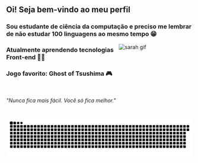 ## Oi! Seja bem-vindo ao meu perfil 

### Sou estudante de ciência da computação e preciso me lembrar de não estudar 100 linguagens ao mesmo tempo 😁
<img align="right" alt="sarah gif" height="200" width="200" src="https://cdn.discordapp.com/attachments/1124186836328251413/1124187689193844747/download20230605004751.gif">

### Atualmente aprendendo tecnologias Front-end 👩‍💻

### Jogo favorito: Ghost of Tsushima 🎮 
<br>

*"Nunca fica mais fácil. Você só fica melhor."*

<picture>
  <source media="(prefers-color-scheme: dark)" srcset="https://raw.githubusercontent.com/sarahscampos/sarahscampos/output/github-contribution-grid-snake-dark.svg">
  <source media="(prefers-color-scheme: light)" srcset="https://raw.githubusercontent.com/sarahscampos/sarahscampos/output/github-contribution-grid-snake.svg">
  <img alt="github contribution grid snake animation" src="https://raw.githubusercontent.com/sarahscampos/sarahscampos/output/github-contribution-grid-snake.svg">
</picture>
<br><br>

<!--
**sarahscampos/sarahscampos** is a ✨ _special_ ✨ repository because its `README.md` (this file) appears on your GitHub profile.

Here are some ideas to get you started:

- 🔭 I’m currently working on ...
- 🌱 I’m currently learning ...
- 👯 I’m looking to collaborate on ...
- 🤔 I’m looking for help with ...
- 💬 Ask me about ...
- 📫 How to reach me: ...
- 😄 Pronouns: ...
- ⚡ Fun fact: ...
-->

